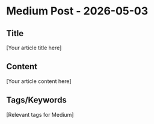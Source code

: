 # Medium Post - 2026-05-03

## Title
[Your article title here]

## Content
[Your article content here]

## Tags/Keywords
[Relevant tags for Medium]
